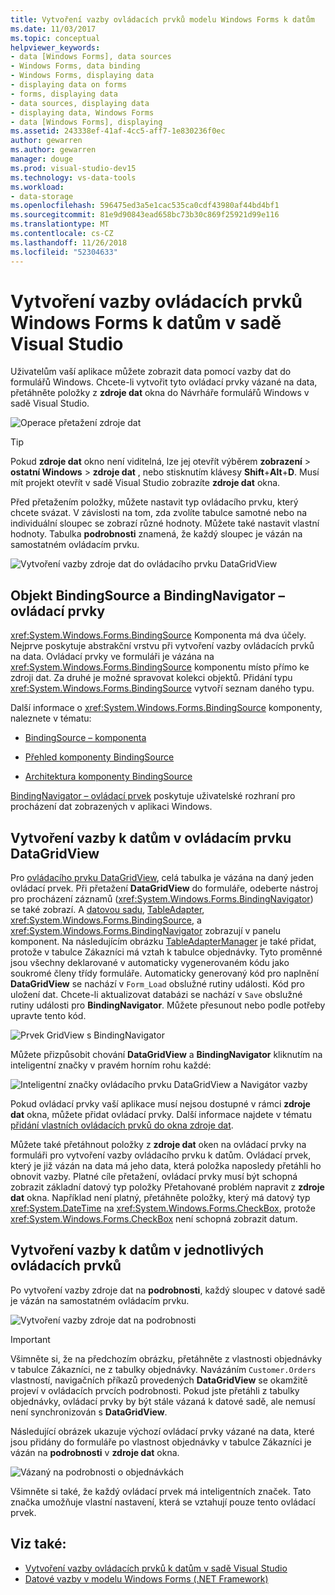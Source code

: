 ```yaml
---
title: Vytvoření vazby ovládacích prvků modelu Windows Forms k datům
ms.date: 11/03/2017
ms.topic: conceptual
helpviewer_keywords:
- data [Windows Forms], data sources
- Windows Forms, data binding
- Windows Forms, displaying data
- displaying data on forms
- forms, displaying data
- data sources, displaying data
- displaying data, Windows Forms
- data [Windows Forms], displaying
ms.assetid: 243338ef-41af-4cc5-aff7-1e830236f0ec
author: gewarren
ms.author: gewarren
manager: douge
ms.prod: visual-studio-dev15
ms.technology: vs-data-tools
ms.workload:
- data-storage
ms.openlocfilehash: 596475ed3a5e1cac535ca0cdf43980af44bd4bf1
ms.sourcegitcommit: 81e9d90843ead658bc73b30c869f25921d99e116
ms.translationtype: MT
ms.contentlocale: cs-CZ
ms.lasthandoff: 11/26/2018
ms.locfileid: "52304633"
---
```

# <a name="bind-windows-forms-controls-to-data-in-visual-studio"></a>Vytvoření vazby ovládacích prvků Windows Forms k datům v sadě Visual Studio

Uživatelům vaší aplikace můžete zobrazit data pomocí vazby dat do formulářů Windows. Chcete-li vytvořit tyto ovládací prvky vázané na data, přetáhněte položky z **zdroje dat** okna do Návrháře formulářů Windows v sadě Visual Studio.

![Operace přetažení zdroje dat](../data-tools/media/raddata-data-source-drag-operation.png)

> [!TIP]
> Pokud **zdroje dat** okno není viditelná, lze jej otevřít výběrem **zobrazení** > **ostatní Windows** > **zdroje dat** , nebo stisknutím klávesy **Shift**+**Alt**+**D**. Musí mít projekt otevřít v sadě Visual Studio zobrazíte **zdroje dat** okna.

Před přetažením položky, můžete nastavit typ ovládacího prvku, který chcete svázat. V závislosti na tom, zda zvolíte tabulce samotné nebo na individuální sloupec se zobrazí různé hodnoty.  Můžete také nastavit vlastní hodnoty. Tabulka **podrobnosti** znamená, že každý sloupec je vázán na samostatném ovládacím prvku.

![Vytvoření vazby zdroje dat do ovládacího prvku DataGridView](../data-tools/media/raddata-bind-data-source-to-datagridview.png)

## <a name="bindingsource-and-bindingnavigator-controls"></a>Objekt BindingSource a BindingNavigator – ovládací prvky

<xref:System.Windows.Forms.BindingSource> Komponenta má dva účely. Nejprve poskytuje abstrakční vrstvu při vytvoření vazby ovládacích prvků na data. Ovládací prvky ve formuláři je vázána na <xref:System.Windows.Forms.BindingSource> komponentu místo přímo ke zdroji dat. Za druhé je možné spravovat kolekci objektů. Přidání typu <xref:System.Windows.Forms.BindingSource> vytvoří seznam daného typu.

Další informace o <xref:System.Windows.Forms.BindingSource> komponenty, naleznete v tématu:

- [BindingSource – komponenta](/dotnet/framework/winforms/controls/bindingsource-component)

- [Přehled komponenty BindingSource](/dotnet/framework/winforms/controls/bindingsource-component-overview)

- [Architektura komponenty BindingSource](/dotnet/framework/winforms/controls/bindingsource-component-architecture)

[BindingNavigator – ovládací prvek](/dotnet/framework/winforms/controls/bindingnavigator-control-windows-forms) poskytuje uživatelské rozhraní pro procházení dat zobrazených v aplikaci Windows.

## <a name="bind-to-data-in-a-datagridview-control"></a>Vytvoření vazby k datům v ovládacím prvku DataGridView

Pro [ovládacího prvku DataGridView](/dotnet/framework/winforms/controls/datagridview-control-overview-windows-forms), celá tabulka je vázána na daný jeden ovládací prvek. Při přetažení **DataGridView** do formuláře, odeberte nástroj pro procházení záznamů (<xref:System.Windows.Forms.BindingNavigator>) se také zobrazí. A [datovou sadu](../data-tools/dataset-tools-in-visual-studio.md), [TableAdapter](../data-tools/create-and-configure-tableadapters.md), <xref:System.Windows.Forms.BindingSource>, a <xref:System.Windows.Forms.BindingNavigator> zobrazují v panelu komponent. Na následujícím obrázku [TableAdapterManager](https://msdn.microsoft.com/library/bb384426.aspx) je také přidat, protože v tabulce Zákazníci má vztah k tabulce objednávky. Tyto proměnné jsou všechny deklarované v automaticky vygenerovaném kódu jako soukromé členy třídy formuláře. Automaticky generovaný kód pro naplnění **DataGridView** se nachází v `Form_Load` obslužné rutiny události. Kód pro uložení dat. Chcete-li aktualizovat databázi se nachází v `Save` obslužné rutiny události pro **BindingNavigator**. Můžete přesunout nebo podle potřeby upravte tento kód.

![Prvek GridView s BindingNavigator](../data-tools/media/raddata-gridview-with-bindingnavigator.png)

Můžete přizpůsobit chování **DataGridView** a **BindingNavigator** kliknutím na inteligentní značky v pravém horním rohu každé:

![Inteligentní značky ovládacího prvku DataGridView a Navigátor vazby](../data-tools/media/raddata-datagridview-and-binding-navigator-smart-tags.png)

Pokud ovládací prvky vaší aplikace musí nejsou dostupné v rámci **zdroje dat** okna, můžete přidat ovládací prvky. Další informace najdete v tématu [přidání vlastních ovládacích prvků do okna zdroje dat](../data-tools/add-custom-controls-to-the-data-sources-window.md).

Můžete také přetáhnout položky z **zdroje dat** oken na ovládací prvky na formuláři pro vytvoření vazby ovládacího prvku k datům. Ovládací prvek, který je již vázán na data má jeho data, která položka naposledy přetáhli ho obnovit vazby. Platné cíle přetažení, ovládací prvky musí být schopná zobrazit základní datový typ položky Přetahované problém napravit z **zdroje dat** okna. Například není platný, přetáhněte položky, který má datový typ <xref:System.DateTime> na <xref:System.Windows.Forms.CheckBox>, protože <xref:System.Windows.Forms.CheckBox> není schopná zobrazit datum.

## <a name="bind-to-data-in-individual-controls"></a>Vytvoření vazby k datům v jednotlivých ovládacích prvků

Po vytvoření vazby zdroje dat na **podrobnosti**, každý sloupec v datové sadě je vázán na samostatném ovládacím prvku.

![Vytvoření vazby zdroje dat na podrobnosti](../data-tools/media/raddata-bind-data-source-to-details.png)

> [!IMPORTANT]
> Všimněte si, že na předchozím obrázku, přetáhněte z vlastnosti objednávky v tabulce Zákazníci, ne z tabulky objednávky. Navázáním `Customer.Orders` vlastností, navigačních příkazů provedených **DataGridView** se okamžitě projeví v ovládacích prvcích podrobnosti. Pokud jste přetáhli z tabulky objednávky, ovládací prvky by být stále vázaná k datové sadě, ale nemusí není synchronizován s **DataGridView**.

Následující obrázek ukazuje výchozí ovládací prvky vázané na data, které jsou přidány do formuláře po vlastnost objednávky v tabulce Zákazníci je vázán na **podrobnosti** v **zdroje dat** okna.

![Vázaný na podrobnosti o objednávkách](../data-tools/media/raddata-orders-table-bound-to-details.png)

Všimněte si také, že každý ovládací prvek má inteligentních značek. Tato značka umožňuje vlastní nastavení, která se vztahují pouze tento ovládací prvek.

## <a name="see-also"></a>Viz také:

- [Vytvoření vazby ovládacích prvků k datům v sadě Visual Studio](../data-tools/bind-controls-to-data-in-visual-studio.md)
- [Datové vazby v modelu Windows Forms (.NET Framework)](/dotnet/framework/winforms/windows-forms-data-binding)
